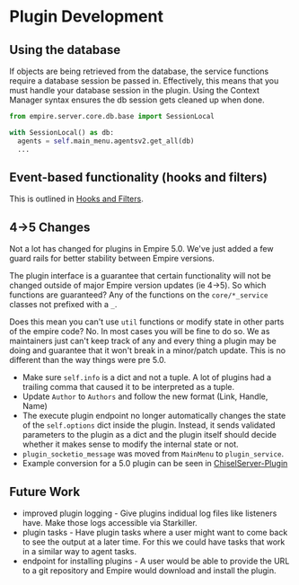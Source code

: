 # Plugin Development

## Using the database
If objects are being retrieved from the database, the service functions require a database session be passed in.
Effectively, this means that you must handle your database session in the plugin. Using the Context Manager syntax
ensures the db session gets cleaned up when done.

```python
from empire.server.core.db.base import SessionLocal

with SessionLocal() as db:
  agents = self.main_menu.agentsv2.get_all(db)
  ...
```

## Event-based functionality (hooks and filters)
This is outlined in [Hooks and Filters](./hooks-and-filters.md).

## 4->5 Changes
Not a lot has changed for plugins in Empire 5.0. We've just added a few guard rails for better
stability between Empire versions.

The plugin interface is a guarantee that certain functionality will not be changed outside of major
Empire version updates (ie 4->5). So which functions are guaranteed? Any of the functions on the
`core/*_service` classes not prefixed with a `_`.

Does this mean you can't use `util` functions or modify state in other parts of the empire code?
No. In most cases you will be fine to do so. We as maintainers just can't keep track of any and
every thing a plugin may be doing and guarantee that it won't break in a minor/patch update.
This is no different than the way things were pre 5.0.

* Make sure `self.info` is a dict and not a tuple. A lot of plugins had a trailing comma that caused it to be interpreted as a tuple.
* Update `Author` to `Authors` and follow the new format (Link, Handle, Name)
* The execute plugin endpoint no longer automatically changes the state of the `self.options` dict inside the plugin. Instead, it sends validated parameters to the plugin as a dict and the plugin itself should decide whether it makes sense to modify the internal state or not.
* `plugin_socketio_message` was moved from `MainMenu` to `plugin_service`.
* Example conversion for a 5.0 plugin can be seen in [ChiselServer-Plugin](https://github.com/BC-SECURITY/ChiselServer-Plugin/compare/5.0)


## Future Work
* improved plugin logging -
  Give plugins indidual log files like listeners have. Make those logs accessible via Starkiller.
* plugin tasks -
  Have plugin tasks where a user might want to come back to see the output at a later time. For this we could have tasks that work in a similar way to agent tasks.
* endpoint for installing plugins -
  A user would be able to provide the URL to a git repository and Empire would download and install the plugin.
